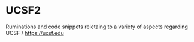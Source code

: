 # UCSF2
Ruminations and code snippets reletaing to a variety of aspects regarding UCSF / https://ucsf.edu
